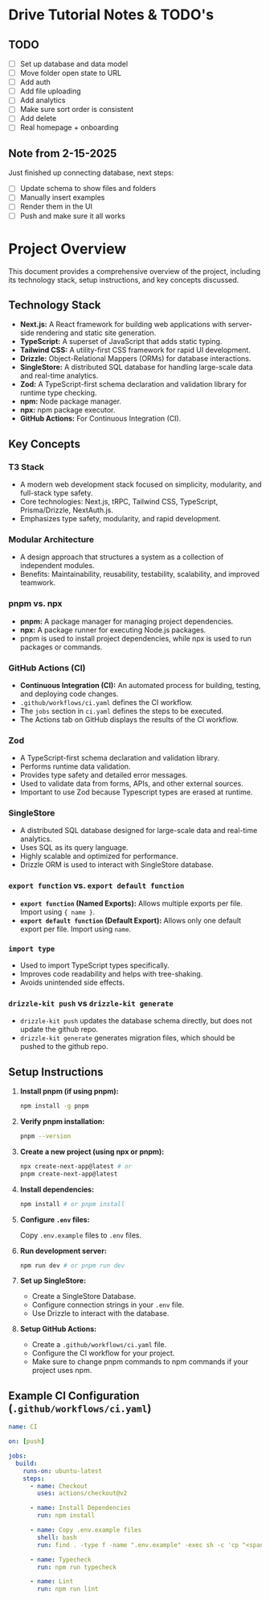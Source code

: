 # Drive Tutorial Notes & TODO's

## TODO

- [ ] Set up database and data model
- [ ] Move folder open state to URL
- [ ] Add auth
- [ ] Add file uploading
- [ ] Add analytics
- [ ] Make sure sort order is consistent
- [ ] Add delete
- [ ] Real homepage + onboarding

## Note from 2-15-2025

Just finished up connecting database, next steps:

- [ ] Update schema to show files and folders
- [ ] Manually insert examples
- [ ] Render them in the UI
- [ ] Push and make sure it all works

# Project Overview

This document provides a comprehensive overview of the project, including its technology stack, setup instructions, and key concepts discussed.

## Technology Stack

- **Next.js:** A React framework for building web applications with server-side rendering and static site generation.
- **TypeScript:** A superset of JavaScript that adds static typing.
- **Tailwind CSS:** A utility-first CSS framework for rapid UI development.
- **Drizzle:** Object-Relational Mappers (ORMs) for database interactions. 
- **SingleStore:** A distributed SQL database for handling large-scale data and real-time analytics.
- **Zod:** A TypeScript-first schema declaration and validation library for runtime type checking.
- **npm:** Node package manager.
- **npx:** npm package executor.
- **GitHub Actions:** For Continuous Integration (CI).

## Key Concepts

### T3 Stack

- A modern web development stack focused on simplicity, modularity, and full-stack type safety.
- Core technologies: Next.js, tRPC, Tailwind CSS, TypeScript, Prisma/Drizzle, NextAuth.js.
- Emphasizes type safety, modularity, and rapid development.

### Modular Architecture

- A design approach that structures a system as a collection of independent modules.
- Benefits: Maintainability, reusability, testability, scalability, and improved teamwork.

### pnpm vs. npx

- **pnpm:** A package manager for managing project dependencies.
- **npx:** A package runner for executing Node.js packages.
- pnpm is used to install project dependencies, while npx is used to run packages or commands.

### GitHub Actions (CI)

- **Continuous Integration (CI):** An automated process for building, testing, and deploying code changes.
- `.github/workflows/ci.yaml` defines the CI workflow.
- The `jobs` section in `ci.yaml` defines the steps to be executed.
- The Actions tab on GitHub displays the results of the CI workflow.

### Zod

- A TypeScript-first schema declaration and validation library.
- Performs runtime data validation.
- Provides type safety and detailed error messages.
- Used to validate data from forms, APIs, and other external sources.
- Important to use Zod because Typescript types are erased at runtime.

### SingleStore

- A distributed SQL database designed for large-scale data and real-time analytics.
- Uses SQL as its query language.
- Highly scalable and optimized for performance.
- Drizzle ORM is used to interact with SingleStore database.

### `export function` vs. `export default function`

- **`export function` (Named Exports):** Allows multiple exports per file. Import using `{ name }`.
- **`export default function` (Default Export):** Allows only one default export per file. Import using `name`.

### `import type`

- Used to import TypeScript types specifically.
- Improves code readability and helps with tree-shaking.
- Avoids unintended side effects.

### `drizzle-kit push` vs `drizzle-kit generate`

- `drizzle-kit push` updates the database schema directly, but does not update the github repo.
- `drizzle-kit generate` generates migration files, which should be pushed to the github repo.

## Setup Instructions

1.  **Install pnpm (if using pnpm):**

    ```bash
    npm install -g pnpm
    ```

2.  **Verify pnpm installation:**

    ```bash
    pnpm --version
    ```

3.  **Create a new project (using npx or pnpm):**

    ```bash
    npx create-next-app@latest # or
    pnpm create-next-app@latest
    ```

4.  **Install dependencies:**

    ```bash
    npm install # or pnpm install
    ```

5.  **Configure `.env` files:**

    Copy `.env.example` files to `.env` files.

6.  **Run development server:**

    ```bash
    npm run dev # or pnpm run dev
    ```

7.  **Set up SingleStore:**

    - Create a SingleStore Database.
    - Configure connection strings in your `.env` file.
    - Use Drizzle to interact with the database.

8.  **Setup GitHub Actions:**
    - Create a `.github/workflows/ci.yaml` file.
    - Configure the CI workflow for your project.
    - Make sure to change pnpm commands to npm commands if your project uses npm.

## Example CI Configuration (`.github/workflows/ci.yaml`)

```yaml
name: CI

on: [push]

jobs:
  build:
    runs-on: ubuntu-latest
    steps:
      - name: Checkout
        uses: actions/checkout@v2

      - name: Install Dependencies
        run: npm install

      - name: Copy .env.example files
        shell: bash
        run: find . -type f -name ".env.example" -exec sh -c 'cp "<span class="math-inline">1" "</span>{1%.*}"' _ {} \;

      - name: Typecheck
        run: npm run typecheck

      - name: Lint
        run: npm run lint
```
